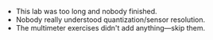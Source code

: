 - This lab was too long and nobody finished.
- Nobody really understood quantization/sensor resolution. 
- The multimeter exercises didn't add anything—skip them. 
